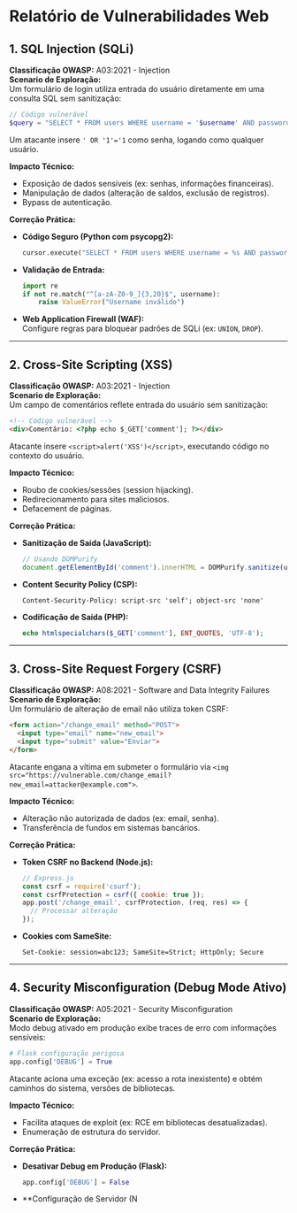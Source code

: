 </think>

# Relatório de Vulnerabilidades Web  

## 1. **SQL Injection (SQLi)**  
**Classificação OWASP:** A03:2021 - Injection  
**Scenario de Exploração:**  
Um formulário de login utiliza entrada do usuário diretamente em uma consulta SQL sem sanitização:  
```php
// Código vulnerável
$query = "SELECT * FROM users WHERE username = '$username' AND password = '$password'";
```
Um atacante insere `' OR '1'='1` como senha, logando como qualquer usuário.  

**Impacto Técnico:**  
- Exposição de dados sensíveis (ex: senhas, informações financeiras).  
- Manipulação de dados (alteração de saldos, exclusão de registros).  
- Bypass de autenticação.  

**Correção Prática:**  
- **Código Seguro (Python com psycopg2):**  
  ```python
  cursor.execute("SELECT * FROM users WHERE username = %s AND password = %s", (username, password))
  ```
- **Validação de Entrada:**  
  ```python
  import re
  if not re.match("^[a-zA-Z0-9_]{3,20}$", username):
      raise ValueError("Username inválido")
  ```
- **Web Application Firewall (WAF):**  
  Configure regras para bloquear padrões de SQLi (ex: `UNION`, `DROP`).  

---

## 2. **Cross-Site Scripting (XSS)**  
**Classificação OWASP:** A03:2021 - Injection  
**Scenario de Exploração:**  
Um campo de comentários reflete entrada do usuário sem sanitização:  
```html
<!-- Código vulnerável -->
<div>Comentário: <?php echo $_GET['comment']; ?></div>
```
Atacante insere `<script>alert('XSS')</script>`, executando código no contexto do usuário.  

**Impacto Técnico:**  
- Roubo de cookies/sessões (session hijacking).  
- Redirecionamento para sites maliciosos.  
- Defacement de páginas.  

**Correção Prática:**  
- **Sanitização de Saída (JavaScript):**  
  ```javascript
  // Usando DOMPurify
  document.getElementById('comment').innerHTML = DOMPurify.sanitize(userInput);
  ```
- **Content Security Policy (CSP):**  
  ```http
  Content-Security-Policy: script-src 'self'; object-src 'none'
  ```
- **Codificação de Saída (PHP):**  
  ```php
  echo htmlspecialchars($_GET['comment'], ENT_QUOTES, 'UTF-8');
  ```

---

## 3. **Cross-Site Request Forgery (CSRF)**  
**Classificação OWASP:** A08:2021 - Software and Data Integrity Failures  
**Scenario de Exploração:**  
Um formulário de alteração de email não utiliza token CSRF:  
```html
<form action="/change_email" method="POST">
  <input type="email" name="new_email">
  <input type="submit" value="Enviar">
</form>
```
Atacante engana a vítima em submeter o formulário via `<img src="https://vulnerable.com/change_email?new_email=attacker@example.com">`.  

**Impacto Técnico:**  
- Alteração não autorizada de dados (ex: email, senha).  
- Transferência de fundos em sistemas bancários.  

**Correção Prática:**  
- **Token CSRF no Backend (Node.js):**  
  ```javascript
  // Express.js
  const csrf = require('csurf');
  const csrfProtection = csrf({ cookie: true });
  app.post('/change_email', csrfProtection, (req, res) => {
    // Processar alteração
  });
  ```
- **Cookies com SameSite:**  
  ```http
  Set-Cookie: session=abc123; SameSite=Strict; HttpOnly; Secure
  ```

---

## 4. **Security Misconfiguration (Debug Mode Ativo)**  
**Classificação OWASP:** A05:2021 - Security Misconfiguration  
**Scenario de Exploração:**  
Modo debug ativado em produção exibe traces de erro com informações sensíveis:  
```python
# Flask configuração perigosa
app.config['DEBUG'] = True
```
Atacante aciona uma exceção (ex: acesso a rota inexistente) e obtém caminhos do sistema, versões de bibliotecas.  

**Impacto Técnico:**  
- Facilita ataques de exploit (ex: RCE em bibliotecas desatualizadas).  
- Enumeração de estrutura do servidor.  

**Correção Prática:**  
- **Desativar Debug em Produção (Flask):**  
  ```python
  app.config['DEBUG'] = False
  ```
- **Configuração de Servidor (N